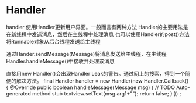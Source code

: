 # Handler
handler
使用Handler更新用户界面。一般而言有两种方法
Handler的主要用法是在新线程中发送消息，然后在主线程中处理消息
也可以使用Handler的post()方法将Runnable对象从后台线程发送给主线程

通过Hander.sendMessage(Message)将消息发送给主线程，在主线程Handler.handleMessage()中接收并处理该消息

直接用new Handler()会出现Handler Leak的警告。通过网上的搜索，得到一个简便的解决方法。
  final Handler handler = new Handler(new Handler.Callback() {
            @Override
            public boolean handleMessage(Message msg) {
                // TODO Auto-generated method stub
                textview.setText(msg.arg1+"");
                return false;
            }
        }) ;
